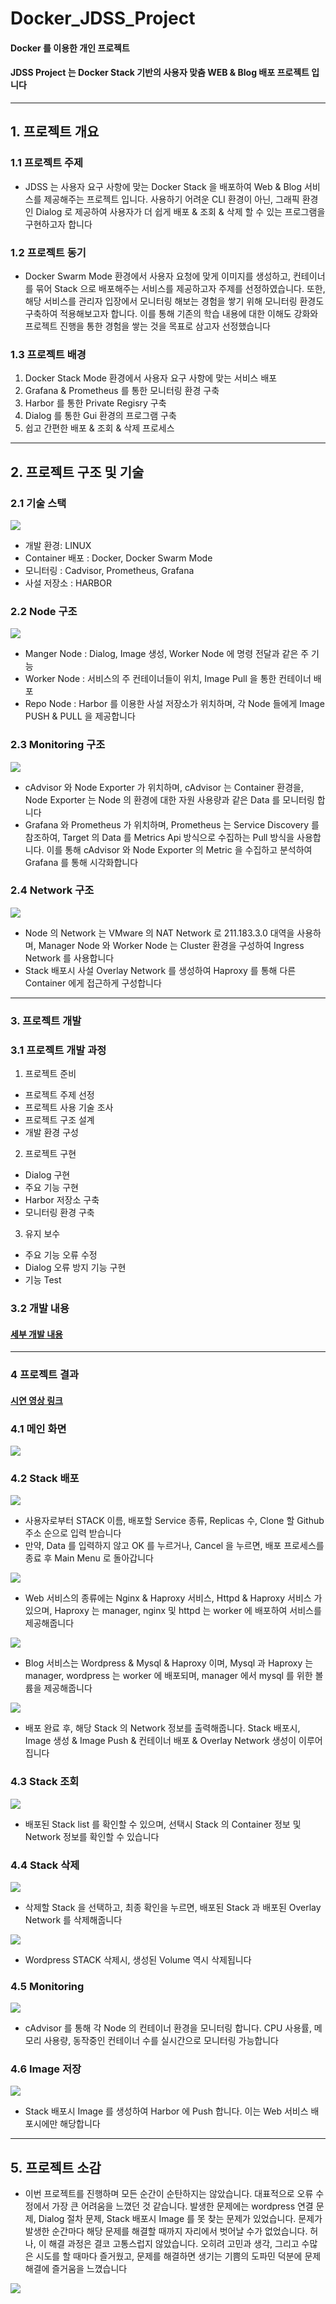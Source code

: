 # Docker_JDSS_Project

#### Docker 를 이용한 개인 프로젝트 
#### JDSS Project 는 Docker Stack 기반의 사용자 맞춤 WEB & Blog 배포 프로젝트 입니다

---

## 1. 프로젝트 개요

### 1.1 프로젝트 주제

- JDSS 는 사용자 요구 사항에 맞는 Docker Stack 을 배포하여 Web & Blog 서비스를 제공해주는 프로젝트 입니다. 사용하기 어려운 CLI 환경이 아닌, 그래픽 환경인 Dialog 로 제공하여 사용자가 더 쉽게 배포 & 조회 & 삭제 할 수 있는 프로그램을 구현하고자 합니다

### 1.2 프로젝트 동기

- Docker Swarm Mode 환경에서 사용자 요청에 맞게 이미지를 생성하고, 컨테이너를 묶어 Stack 으로 배포해주는 서비스를 제공하고자 주제를 선정하였습니다. 또한, 해당 서비스를 관리자 입장에서 모니터링 해보는 경험을 쌓기 위해 모니터링 환경도 구축하여 적용해보고자 합니다. 이를 통해 기존의 학습 내용에 대한 이해도 강화와 프로젝트 진행을 통한 경험을 쌓는 것을 목표로 삼고자 선정했습니다

### 1.3 프로젝트 배경

1. Docker Stack Mode 환경에서 사용자 요구 사항에 맞는 서비스 배포
2. Grafana & Prometheus 를 통한 모니터링 환경 구축
3. Harbor 를 통한 Private Regisry 구축
4. Dialog 를 통한 Gui 환경의 프로그램 구축
5. 쉽고 간편한 배포 & 조회 & 삭제 프로세스

---

## 2. 프로젝트 구조 및 기술

### 2.1 기술 스택

![](https://velog.velcdn.com/images/lijahong/post/6b19c364-a697-438d-8f4a-cf8b136efe18/image.png)
- 개발 환경: LINUX
- Container 배포 : Docker, Docker Swarm Mode
- 모니터링 : Cadvisor, Prometheus, Grafana
- 사설 저장소 : HARBOR

### 2.2 Node 구조

![](https://velog.velcdn.com/images/lijahong/post/a93737ce-1950-47c9-ab5a-f2cf3e6f5671/image.png)
- Manger Node : Dialog, Image 생성, Worker Node 에 명령 전달과 같은 주 기능
- Worker Node : 서비스의 주 컨테이너들이 위치, Image Pull 을 통한 컨테이너 배포
- Repo Node : Harbor 를 이용한 사설 저장소가 위치하며, 각 Node 들에게 Image PUSH & PULL 을 제공합니다

### 2.3 Monitoring 구조

![](https://velog.velcdn.com/images/lijahong/post/52f0a337-b795-4fbf-9869-e923edc139fd/image.png)
- cAdvisor 와 Node Exporter 가 위치하며, cAdvisor 는 Container 환경을, Node Exporter 는 Node 의 환경에 대한 자원 사용량과 같은 Data 를 모니터링 합니다
- Grafana 와 Prometheus 가 위치하며, Prometheus 는 Service Discovery 를 참조하여, Target 의 Data 를 Metrics Api 방식으로 수집하는 Pull 방식을 사용합니다. 이를 통해 cAdvisor 와 Node Exporter 의 Metric 을 수집하고 분석하여 Grafana 를 통해 시각화합니다

### 2.4 Network 구조

![](https://velog.velcdn.com/images/lijahong/post/fd88d11c-af90-4a8f-8959-125df5de4085/image.png)
- Node 의 Network 는 VMware 의 NAT Network 로 211.183.3.0 대역을 사용하며, Manager Node 와 Worker Node 는 Cluster 환경을 구성하여 Ingress Network 를 사용합니다
- Stack 배포시 사설 Overlay Network 를 생성하여 Haproxy 를 통해 다른 Container 에게 접근하게 구성합니다

---

### 3. 프로젝트 개발

### 3.1 프로젝트 개발 과정

1. 프로젝트 준비
- 프로젝트 주제 선정
- 프로젝트 사용 기술 조사
- 프로젝트 구조 설계
- 개발 환경 구성

2. 프로젝트 구현
- Dialog 구현
- 주요 기능 구현
- Harbor 저장소 구축
- 모니터링 환경 구축

3. 유지 보수
- 주요 기능 오류 수정
- Dialog 오류 방지 기능 구현
- 기능 Test

### 3.2 개발 내용

#### [ 세부 개발 내용 ](https://velog.io/@lijahong/Docker-%EA%B0%9C%EC%9D%B8-Project-JDSS-%EA%B0%9C%EB%B0%9C-%EB%82%B4%EC%9A%A9)

---

### 4 프로젝트 결과

#### [시연 영상 링크](https://www.youtube.com/watch?v=mbWD0htjHxU&t=24s&ab_channel=TheHong)

### 4.1 메인 화면

![](https://velog.velcdn.com/images/lijahong/post/efbfc711-5f41-4942-94fc-a576e60999a3/image.png)

### 4.2 Stack 배포

![](https://velog.velcdn.com/images/lijahong/post/b1c84248-1ecf-45b7-8a50-03435aa785f0/image.png)
- 사용자로부터 STACK 이름, 배포할 Service 종류, Replicas 수, Clone 할 Github 주소 순으로  입력 받습니다
- 만약, Data 를 입력하지 않고 OK 를 누르거나, Cancel 을 누르면, 배포 프로세스를 종료 후 Main Menu 로 돌아갑니다

![](https://velog.velcdn.com/images/lijahong/post/565343f5-81c5-4447-9b3a-0f06175bca65/image.png)
- Web 서비스의 종류에는 Nginx & Haproxy 서비스, Httpd & Haproxy 서비스 가 있으며, Haproxy 는 manager, nginx 및 httpd 는 worker 에 배포하여 서비스를 제공해줍니다

![](https://velog.velcdn.com/images/lijahong/post/d5a43319-4412-470d-a559-525f6e87df2f/image.png)
- Blog 서비스는 Wordpress & Mysql & Haproxy 이며, Mysql 과 Haproxy 는 manager, wordpress 는 worker 에 배포되며, manager 에서 mysql 를 위한 볼륨을 제공해줍니다

![](https://velog.velcdn.com/images/lijahong/post/08de44cd-9753-4838-b2c0-eac3eda27e11/image.png)
- 배포 완료 후, 해당 Stack 의 Network 정보를 출력해줍니다. Stack 배포시, Image 생성 & Image Push & 컨테이너 배포 & Overlay Network 생성이 이루어집니다

### 4.3 Stack 조회

![](https://velog.velcdn.com/images/lijahong/post/b9da6762-9983-42b9-a91c-7e307043b69d/image.png)
- 배포된 Stack list 를 확인할 수 있으며, 선택시 Stack 의 Container 정보 및 Network 정보를 확인할 수 있습니다

### 4.4 Stack 삭제

![](https://velog.velcdn.com/images/lijahong/post/9c2ca3bf-59a0-4db4-bc50-ab5a0aa9333d/image.png)
- 삭제할 Stack 을 선택하고, 최종 확인을 누르면, 배포된 Stack 과 배포된 Overlay Network 를 삭제해줍니다

![](https://velog.velcdn.com/images/lijahong/post/684e87ee-1a0b-436b-ace4-b2c3b8c06c17/image.png)
- Wordpress STACK 삭제시, 생성된 Volume 역시 삭제됩니다

### 4.5 Monitoring

![](https://velog.velcdn.com/images/lijahong/post/38e3d005-66f0-4cae-8965-cc856c5e7193/image.png)
- cAdvisor 를 통해 각 Node 의 컨테이너 환경을 모니터링 합니다. CPU 사용률, 메모리 사용량, 동작중인 컨테이너 수를 실시간으로 모니터링 가능합니다

### 4.6 Image 저장

![](https://velog.velcdn.com/images/lijahong/post/a218207d-e66f-4efc-9910-4a7b19b46efc/image.png)
- Stack 배포시 Image 를 생성하여 Harbor 에 Push 합니다. 이는 Web 서비스 배포시에만 해당합니다

---

## 5. 프로젝트 소감

- 이번 프로젝트를 진행하며 모든 순간이 순탄하지는 않았습니다. 대표적으로 오류 수정에서 가장 큰 어려움을 느꼈던 것 같습니다. 발생한 문제에는 wordpress 연결 문제, Dialog 절차 문제, Stack 배포시 Image 를 못 찾는 문제가 있었습니다. 문제가 발생한 순간마다 해당 문제를 해결할 때까지 자리에서 벗어날 수가 없었습니다. 허나, 이 해결 과정은 결코 고통스럽지 않았습니다. 오히려 고민과 생각, 그리고 수많은 시도를 할 때마다 즐거웠고, 문제를 해결하면 생기는 기쁨의 도파민 덕분에 문제 해결에 즐거움을 느꼈습니다

![](https://velog.velcdn.com/images/lijahong/post/1052508f-b585-46e4-bdff-73c752a439f8/image.png)
